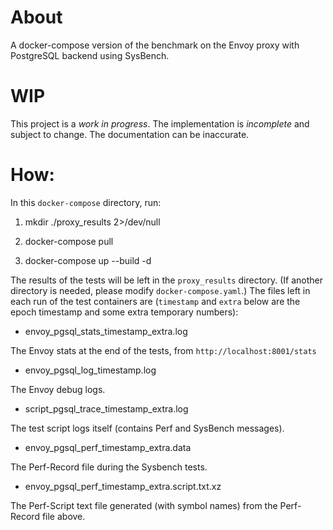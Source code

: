 # About

A docker-compose version of the benchmark on the Envoy proxy with PostgreSQL
backend using SysBench.

# WIP

This project is a *work in progress*. The implementation is *incomplete* and
subject to change. The documentation can be inaccurate.

# How:

In this `docker-compose` directory, run:

1. mkdir ./proxy_results 2>/dev/null

2. docker-compose pull

3. docker-compose up --build -d

The results of the tests will be left in the `proxy_results` directory.
(If another directory is needed, please modify `docker-compose.yaml`.) The
files left in each run of the test containers are (`timestamp` and `extra`
below are the epoch timestamp and some extra temporary numbers):

- envoy_pgsql_stats_timestamp_extra.log

The Envoy stats at the end of the tests, from `http://localhost:8001/stats`

- envoy_pgsql_log_timestamp.log

The Envoy debug logs.

- script_pgsql_trace_timestamp_extra.log

The test script logs itself (contains Perf and SysBench messages).

- envoy_pgsql_perf_timestamp_extra.data

The Perf-Record file during the Sysbench tests.

- envoy_pgsql_perf_timestamp_extra.script.txt.xz

The Perf-Script text file generated (with symbol names) from the Perf-Record
file above.

